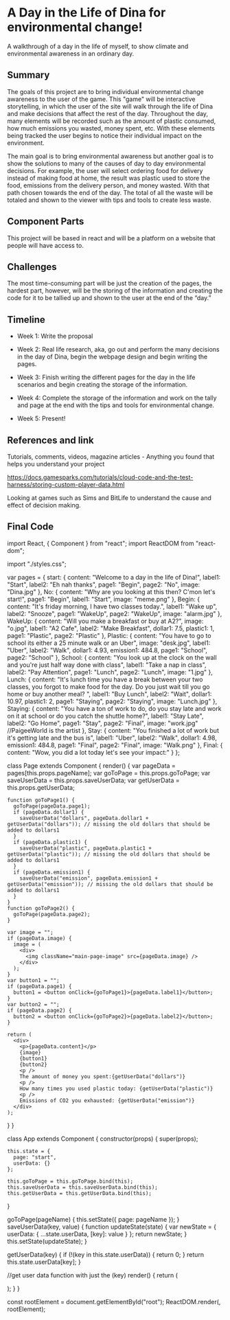 # A Day in the Life of Dina for environmental change!

A walkthrough of a day in the life of myself, to show climate and environmental awareness in an ordinary day.

## Summary

The goals of this project are to bring individual environmental change awareness to the user of the game. This "game" will be interactive storytelling, in which the user of the site will walk through the life of Dina and make decisions that affect the rest of the day. Throughout the day, many elements will be recorded such as the amount of plastic consumed, how much emissions you wasted, money spent, etc. With these elements being tracked the user begins to notice their individual impact on the environment.

The main goal is to bring environmental awareness but another goal is to show the solutions to many of the causes of day to day environmental decisions. For example, the user will select ordering food for delivery instead of making food at home, the result was plastic used to store the food, emissions from the delivery person, and money wasted. With that path chosen towards the end of the day. The total of all the waste will be totaled and shown to the viewer with tips and tools to create less waste. 


## Component Parts

This project will be based in react and will be a platform on a website that people will have access to. 

## Challenges

The most time-consuming part will be just the creation of the pages, the hardest part, however, will be the storing of the information and creating the code for it to be tallied up and shown to the user at the end of the “day.”

## Timeline

- Week 1: Write the proposal

- Week 2: Real life research, aka, go out and perform the many decisions in the day of Dina, begin the webpage design and begin writing the pages.

- Week 3: Finish writing the different pages for the day in the life scenarios and begin creating the storage of the information.

- Week 4: Complete the storage of the information and work on the tally and page at the end with the tips and tools for environmental change. 

- Week 5: Present!

## References and link

Tutorials, comments, videos, magazine articles - Anything you found that helps you understand your project 

https://docs.gamesparks.com/tutorials/cloud-code-and-the-test-harness/storing-custom-player-data.html 

Looking at games such as Sims and BitLife to understand the cause and effect of decision making. 


 
## Final Code

import React, { Component } from "react";
import ReactDOM from "react-dom";

import "./styles.css";

var pages = {
  start: {
    content: "Welcome to a day in the life of Dina!",
    label1: "Start",
    label2: "Eh nah thanks",
    page1: "Begin",
    page2: "No",
    image: "Dina.jpg"
  },
  No: {
    content: "Why are you looking at this then? C'mon let's start!",
    page1: "Begin",
    label1: "Start",
    image: "meme.png"
  },
  Begin: {
    content: "It's friday morning, I have two classes today.",
    label1: "Wake up",
    label2: "Snooze",
    page1: "WakeUp",
    page2: "WakeUp",
    image: "alarm.jpg"
  },
  WakeUp: {
    content: "Will you make a breakfast or buy at A2?",
    image: "o.jpg",
    label1: "A2 Cafe",
    label2: "Make Breakfast",
    dollar1: 7.5,
    plastic1: 1,
    page1: "Plastic",
    page2: "Plastic"
  },
  Plastic: {
    content: "You have to go to school its either a 25 minute walk or an Uber",
    image: "desk.jpg",
    label1: "Uber",
    label2: "Walk",
    dollar1: 4.93,
    emission1: 484.8,
    page1: "School",
    page2: "School"
  },
  School: {
    content:
      "You look up at the clock on the wall and you're just half way done with class",
    label1: "Take a nap in class",
    label2: "Pay Attention",
    page1: "Lunch",
    page2: "Lunch",
    image: "1.jpg"
  },
  Lunch: {
    content:
      "It's lunch time you have a break between your two classes, you forgot to make food for the day. Do you just wait till you go home or buy another meal? ",
    label1: "Buy Lunch",
    label2: "Wait",
    dollar1: 10.97,
    plastic1: 2,
    page1: "Staying",
    page2: "Staying",
    image: "Lunch.jpg"
  },
  Staying: {
    content:
      "You have a ton of work to do, do you stay late and work on it at school or do you catch the shuttle home?",
    label1: "Stay Late",
    label2: "Go Home",
    page1: "Stay",
    page2: "Final",
    image: "work.jpg"
    //PaigeeWorld is the artist
  },
  Stay: {
    content: "You finished a lot of work but it's getting late and the bus is",
    label1: "Uber",
    label2: "Walk",
    dollar1: 4.98,
    emission1: 484.8,
    page1: "Final",
    page2: "Final",
    image: "Walk.png"
  },
  Final: {
    content: "Wow, you did a lot today let's see your impact:"
  }
};

class Page extends Component {
  render() {
    var pageData = pages[this.props.pageName];
    var goToPage = this.props.goToPage;
    var saveUserData = this.props.saveUserData;
    var getUserData = this.props.getUserData;

    function goToPage1() {
      goToPage(pageData.page1);
      if (pageData.dollar1) {
        saveUserData("dollars", pageData.dollar1 + getUserData("dollars")); // missing the old dollars that should be added to dollars1
      }
      if (pageData.plastic1) {
        saveUserData("plastic", pageData.plastic1 + getUserData("plastic")); // missing the old dollars that should be added to dollars1
      }
      if (pageData.emission1) {
        saveUserData("emission", pageData.emission1 + getUserData("emission")); // missing the old dollars that should be added to dollars1
      }
    }
    function goToPage2() {
      goToPage(pageData.page2);
    }

    var image = "";
    if (pageData.image) {
      image = (
        <div>
          <img className="main-page-image" src={pageData.image} />
        </div>
      );
    }
    var button1 = "";
    if (pageData.page1) {
      button1 = <button onClick={goToPage1}>{pageData.label1}</button>;
    }
    var button2 = "";
    if (pageData.page2) {
      button2 = <button onClick={goToPage2}>{pageData.label2}</button>;
    }

    return (
      <div>
        <p>{pageData.content}</p>
        {image}
        {button1}
        {button2}
        <p />
        The amount of money you spent:{getUserData("dollars")}
        <p />
        How many times you used plastic today: {getUserData("plastic")}
        <p />
        Emissions of CO2 you exhausted: {getUserData("emission")}
      </div>
    );
  }
}

class App extends Component {
  constructor(props) {
    super(props);

    this.state = {
      page: "start",
      userData: {}
    };

    this.goToPage = this.goToPage.bind(this);
    this.saveUserData = this.saveUserData.bind(this);
    this.getUserData = this.getUserData.bind(this);
  }

  goToPage(pageName) {
    this.setState({
      page: pageName
    });
  }
  saveUserData(key, value) {
    function updateState(state) {
      var newState = { userData: { ...state.userData, [key]: value } };
      return newState;
    }
    this.setState(updateState);
  }

  getUserData(key) {
    if (!(key in this.state.userData)) {
      return 0;
    }
    return this.state.userData[key];
  }

  //get user data function with just the (key)
  render() {
    return (
      <div className="App">
        <Page
          pageName={this.state.page}
          goToPage={this.goToPage}
          saveUserData={this.saveUserData}
          getUserData={this.getUserData}
        />
      </div>
    );
  }
}

const rootElement = document.getElementById("root");
ReactDOM.render(<App />, rootElement);
